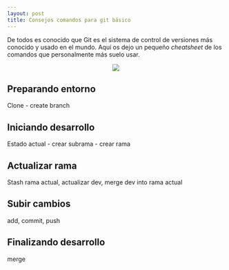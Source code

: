 ```yaml
---
layout: post
title: Consejos comandos para git básico
---
```


De todos es conocido que Git es el sistema de control de versiones más conocido y usado en el mundo. Aquí os dejo un pequeño <i>cheatsheet</i> de los comandos que personalmente más suelo usar.

<div align="center">
  <img src="https://dielop101.github.io/images/gitCommands.png"/>
</div>

## Preparando entorno
Clone - create branch

## Iniciando desarrollo
Estado actual - crear subrama - crear rama

## Actualizar rama
Stash rama actual, actualizar dev, merge dev into rama actual

## Subir cambios
add, commit, push

## Finalizando desarrollo
merge 